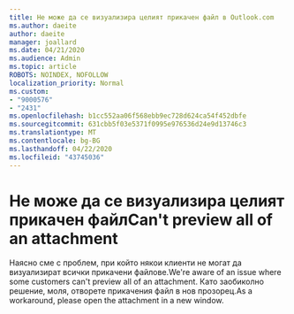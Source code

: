 ```yaml
---
title: Не може да се визуализира целият прикачен файл в Outlook.com
ms.author: daeite
author: daeite
manager: joallard
ms.date: 04/21/2020
ms.audience: Admin
ms.topic: article
ROBOTS: NOINDEX, NOFOLLOW
localization_priority: Normal
ms.custom:
- "9000576"
- "2431"
ms.openlocfilehash: b1cc552aa06f568ebb9ec728d624ca54f452dbfe
ms.sourcegitcommit: 631cbb5f03e5371f0995e976536d24e9d13746c3
ms.translationtype: MT
ms.contentlocale: bg-BG
ms.lasthandoff: 04/22/2020
ms.locfileid: "43745036"
---
```

# <a name="cant-preview-all-of-an-attachment"></a><span data-ttu-id="beeef-102">Не може да се визуализира целият прикачен файл</span><span class="sxs-lookup"><span data-stu-id="beeef-102">Can't preview all of an attachment</span></span>

<span data-ttu-id="beeef-103">Наясно сме с проблем, при който някои клиенти не могат да визуализират всички прикачени файлове.</span><span class="sxs-lookup"><span data-stu-id="beeef-103">We're aware of an issue where some customers can't preview all of an attachment.</span></span> <span data-ttu-id="beeef-104">Като заобиколно решение, моля, отворете прикачения файл в нов прозорец.</span><span class="sxs-lookup"><span data-stu-id="beeef-104">As a workaround, please open the attachment in a new window.</span></span>